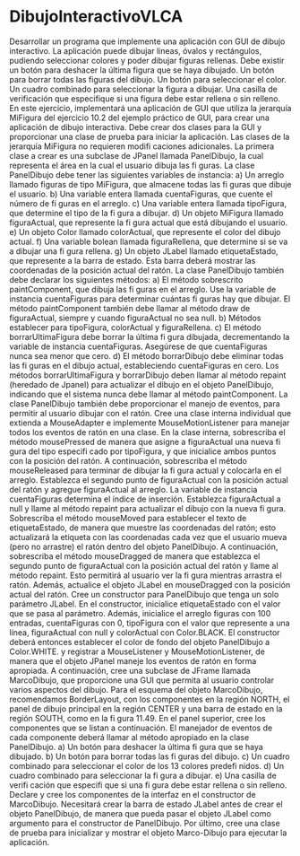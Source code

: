 # DibujoInteractivoVLCA
Desarrollar un programa que implemente una aplicación con GUI de dibujo interactivo.  La aplicación puede dibujar lineas, óvalos y rectángulos, pudiendo seleccionar colores y poder dibujar figuras rellenas.  Debe existir un botón para deshacer la última figura que se haya dibujado. Un botón para borrar todas las figuras del dibujo. Un botón para seleccionar el color. Un cuadro combinado para seleccionar la figura a dibujar.  Una casilla de verificación que especifique si una figura debe estar rellena o sin relleno.
En este ejercicio, implementará una aplicación de GUI que utiliza la jerarquía MiFigura del ejercicio 10.2 del
ejemplo práctico de GUI, para crear una aplicación de dibujo interactiva. Debe crear dos clases para la GUI y proporcionar una clase de prueba para iniciar la aplicación. Las clases de la jerarquía MiFigura no requieren modifi caciones
adicionales.
La primera clase a crear es una subclase de JPanel llamada PanelDibujo, la cual representa el área en la cual el
usuario dibuja las fi guras. La clase PanelDibujo debe tener las siguientes variables de instancia:
 a) Un arreglo llamado figuras de tipo MiFigura, que almacene todas las fi guras que dibuje el usuario.
 b) Una variable entera llamada cuentaFiguras, que cuente el número de fi guras en el arreglo.
 c) Una variable entera llamada tipoFigura, que determine el tipo de la fi gura a dibujar.
 d) Un objeto MiFigura llamado figuraActual, que represente la fi gura actual que está dibujando el usuario.
 e) Un objeto Color llamado colorActual, que represente el color del dibujo actual.
 f) Una variable bolean llamada figuraRellena, que determine si se va a dibujar una fi gura rellena.
 g) Un objeto JLabel llamado etiquetaEstado, que represente a la barra de estado. Esta barra deberá mostrar
las coordenadas de la posición actual del ratón.
La clase PanelDibujo también debe declarar los siguientes métodos:
 a) El método sobrescrito paintComponent, que dibuja las fi guras en el arreglo. Use la variable de instancia
cuentaFiguras para determinar cuántas fi guras hay que dibujar. El método paintComponent también
debe llamar al método draw de figuraActual, siempre y cuando figuraActual no sea null.
 b) Métodos establecer para tipoFigura, colorActual y figuraRellena.
 c) El método borrarUltimaFigura debe borrar la última fi gura dibujada, decrementando la variable de instancia cuentaFiguras. Asegúrese de que cuentaFiguras nunca sea menor que cero.
 d) El método borrarDibujo debe eliminar todas las fi guras en el dibujo actual, estableciendo cuentaFiguras
en cero.
Los métodos borrarUltimaFigura y borrarDibujo deben llamar al método repaint (heredado de Jpanel) para actualizar el dibujo en el objeto PanelDibujo, indicando que el sistema nunca debe llamar al método paintComponent.
La clase PanelDibujo también debe proporcionar el manejo de eventos, para permitir al usuario dibujar con el
ratón. Cree una clase interna individual que extienda a MouseAdapter e implemente MouseMotionListener para
manejar todos los eventos de ratón en una clase.
En la clase interna, sobrescriba el método mousePressed de manera que asigne a figuraActual una nueva fi gura
del tipo especifi cado por tipoFigura, y que inicialice ambos puntos con la posición del ratón. A continuación, sobrescriba el método mouseReleased para terminar de dibujar la fi gura actual y colocarla en el arreglo. Establezca el segundo
punto de figuraActual con la posición actual del ratón y agregue figuraActual al arreglo. La variable de instancia
cuentaFiguras determina el índice de inserción. Establezca figuraActual a null y llame al método repaint para
actualizar el dibujo con la nueva fi gura. 
Sobrescriba el método mouseMoved para establecer el texto de etiquetaEstado, de manera que muestre las coordenadas del ratón; esto actualizará la etiqueta con las coordenadas cada vez que el usuario mueva (pero no arrastre) el
ratón dentro del objeto PanelDibujo. A continuación, sobrescriba el método mouseDragged de manera que establezca
el segundo punto de figuraActual con la posición actual del ratón y llame al método repaint. Esto permitirá al usuario ver la fi gura mientras arrastra el ratón. Además, actualice el objeto JLabel en mouseDragged con la posición actual
del ratón.
Cree un constructor para PanelDibujo que tenga un solo parámetro JLabel. En el constructor, inicialice
etiquetaEstado con el valor que se pasa al parámetro. Además, inicialice el arreglo figuras con 100 entradas, cuentaFiguras con 0, tipoFigura con el valor que represente a una línea, figuraActual con null y colorActual con
Color.BLACK. El constructor deberá entonces establecer el color de fondo del objeto PanelDibujo a Color.WHITE. y
registrar a MouseListener y MouseMotionListener, de manera que el objeto JPanel maneje los eventos de ratón en
forma apropiada.
A continuación, cree una subclase de JFrame llamada MarcoDibujo, que proporcione una GUI que permita al
usuario controlar varios aspectos del dibujo. Para el esquema del objeto MarcoDibujo, recomendamos BorderLayout,
con los componentes en la región NORTH, el panel de dibujo principal en la región CENTER y una barra de estado en
la región SOUTH, como en la fi gura 11.49. En el panel superior, cree los componentes que se listan a continuación. El
manejador de eventos de cada componente deberá llamar al método apropiado en la clase PanelDibujo.
 a) Un botón para deshacer la última fi gura que se haya dibujado.
 b) Un botón para borrar todas las fi guras del dibujo.
 c) Un cuadro combinado para seleccionar el color de los 13 colores predefi nidos.
 d) Un cuadro combinado para seleccionar la fi gura a dibujar.
 e) Una casilla de verifi cación que especifi que si una fi gura debe estar rellena o sin relleno.
Declare y cree los componentes de la interfaz en el constructor de MarcoDibujo. Necesitará crear la barra de estado
JLabel antes de crear el objeto PanelDibujo, de manera que pueda pasar el objeto JLabel como argumento para el
constructor de PanelDibujo. Por último, cree una clase de prueba para inicializar y mostrar el objeto Marco-Dibujo
para ejecutar la aplicación.
